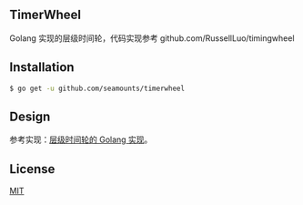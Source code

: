 ## TimerWheel
Golang 实现的层级时间轮，代码实现参考 github.com/RussellLuo/timingwheel


## Installation
```bash
$ go get -u github.com/seamounts/timerwheel
```

## Design
参考实现：[层级时间轮的 Golang 实现][3]。


## License

[MIT][5]

[1]: https://www.confluent.io/blog/apache-kafka-purgatory-hierarchical-timing-wheels/
[2]: http://www.cs.columbia.edu/~nahum/w6998/papers/ton97-timing-wheels.pdf
[3]: http://russellluo.com/2018/10/golang-implementation-of-hierarchical-timing-wheels.html
[4]: https://godoc.org/github.com/RussellLuo/timingwheel
[5]: http://opensource.org/licenses/MIT


